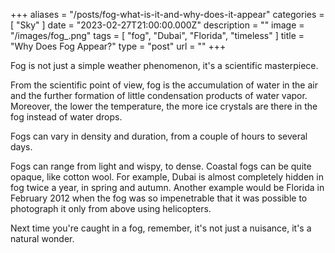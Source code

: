 +++
aliases = "/posts/fog-what-is-it-and-why-does-it-appear"
categories = [ "Sky" ]
date = "2023-02-27T21:00:00.000Z"
description = ""
image = "/images/fog_.png"
tags = [ "fog", "Dubai", "Florida", "timeless" ]
title = "Why Does Fog Appear?"
type = "post"
url = ""
+++


Fog is not just a simple weather phenomenon, it's a scientific masterpiece.

From the scientific point of view, fog is the accumulation of water in the air and the further formation of little condensation products of water vapor. Moreover, the lower the temperature, the more ice crystals are there in the fog instead of water drops.

Fogs can vary in density and duration, from a couple of hours to several days.

Fogs can range from light and wispy, to dense. Coastal fogs can be quite opaque, like cotton wool. For example, Dubai is almost completely hidden in fog twice a year, in spring and autumn. Another example would be Florida in February 2012 when the fog was so impenetrable that it was possible to photograph it only from above using helicopters.  
  
Next time you're caught in a fog, remember, it's not just a nuisance, it's a natural wonder.

